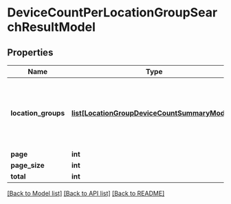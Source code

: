 # DeviceCountPerLocationGroupSearchResultModel

## Properties
Name | Type | Description | Notes
------------ | ------------- | ------------- | -------------
**location_groups** | [**list[LocationGroupDeviceCountSummaryModel_]**](LocationGroupDeviceCountSummaryModel_.md) | Gets or sets the list of all the location groups retrieved as a part of result set. | [optional] 
**page** | **int** |  | [optional] 
**page_size** | **int** |  | [optional] 
**total** | **int** |  | [optional] 

[[Back to Model list]](../README.md#documentation-for-models) [[Back to API list]](../README.md#documentation-for-api-endpoints) [[Back to README]](../README.md)


